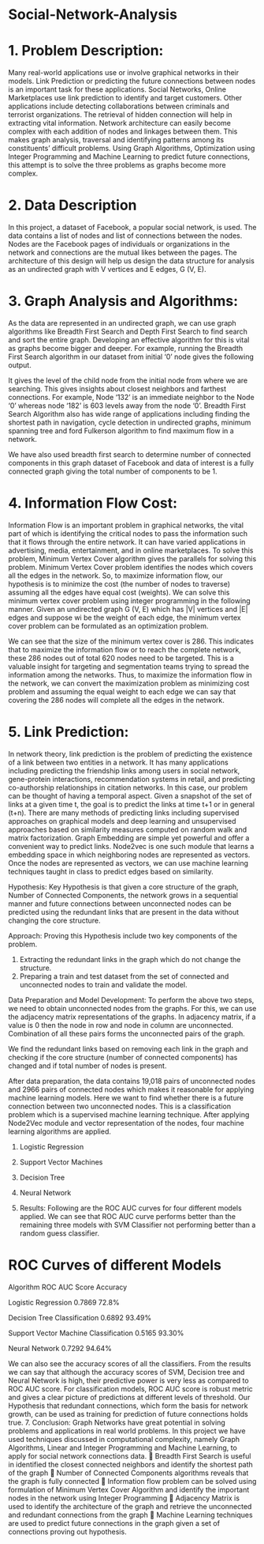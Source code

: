 # Social-Network-Analysis
# 1.	Problem Description:

Many real-world applications use or involve graphical networks in their models. Link Prediction or predicting the future connections between nodes is an important task for these applications. Social Networks, Online Marketplaces use link prediction to identify and target customers. Other applications include detecting collaborations between criminals and terrorist organizations. The retrieval of hidden connection will help in extracting vital information.
Network architecture can easily become complex with each addition of nodes and linkages between them. This makes graph analysis, traversal and identifying patterns among its constituents’ difficult problems. Using Graph Algorithms, Optimization using Integer Programming and Machine Learning to predict future connections, this attempt is to solve the three problems as graphs become more complex. 

# 2.	Data Description
In this project, a dataset of Facebook, a popular social network, is used. The data contains a list of nodes and list of connections between the nodes. Nodes are the Facebook pages of individuals or organizations in the network and connections are the mutual likes between the pages. The architecture of this design will help us design the data structure for analysis as an undirected graph with V vertices and E edges, G (V, E).

# 3.	Graph Analysis and Algorithms:

As the data are represented in an undirected graph, we can use graph algorithms like Breadth First Search and Depth First Search to find search and sort the entire graph. Developing an effective algorithm for this is vital as graphs become bigger and deeper.
For example, running the Breadth First Search algorithm in our dataset from initial ‘0’ node gives the following output.
                                                           
It gives the level of the child node from the initial node from where we are searching. This gives insights about closest neighbors and farthest connections. For example, Node ‘132’ is an immediate neighbor to the Node ‘0’ whereas node ‘182’ is 603 levels away from the node ‘0’.
Breadth First Search Algorithm also has wide range of applications including finding the shortest path in navigation, cycle detection in undirected graphs, minimum spanning tree and ford Fulkerson algorithm to find maximum flow in a network.

We have also used breadth first search to determine number of connected components in this graph dataset of Facebook and data of interest is a fully connected graph giving the total number of components to be 1.

# 4.	Information Flow Cost:

Information Flow is an important problem in graphical networks, the vital part of which is identifying the critical nodes to pass the information such that it flows through the entire network. It can have varied applications in advertising, media, entertainment, and in online marketplaces. 
To solve this problem, Minimum Vertex Cover algorithm gives the parallels for solving this problem. Minimum Vertex Cover problem identifies the nodes which covers all the edges in the network. So, to maximize information flow, our hypothesis is to minimize the cost (the number of nodes to traverse) assuming all the edges have equal cost (weights).
We can solve this minimum vertex cover problem using integer programming in the following manner.
Given an undirected graph G (V, E) which has |V| vertices and |E| edges and suppose wi be the weight of each edge, the minimum vertex cover problem can be formulated as an optimization problem. 

We can see that the size of the minimum vertex cover is 286. This indicates that to maximize the information flow or to reach the complete network, these 286 nodes out of total 620 nodes need to be targeted. This is a valuable insight for targeting and segmentation teams trying to spread the information among the networks.
 Thus, to maximize the information flow in the network, we can convert the maximization problem as minimizing cost problem and assuming the equal weight to each edge we can say that covering the 286 nodes will complete all the edges in the network.


# 5.	Link Prediction:

In network theory, link prediction is the problem of predicting the existence of a link between two entities in a network. It has many applications including predicting the friendship links among users in social network, gene-protein interactions, recommendation systems in retail, and predicting co-authorship relationships in citation networks. 
In this case, our problem can be thought of having a temporal aspect. Given a snapshot of the set of links at a given time t, the goal is to predict the links at time t+1 or in general (t+n). There are many methods of predicting links including supervised approaches on graphical models and deep learning and unsupervised approaches based on similarity measures computed on random walk and matrix factorization.
Graph Embedding are simple yet powerful and offer a convenient way to predict links. Node2vec is one such module that learns a embedding space in which neighboring nodes are represented as vectors. Once the nodes are represented as vectors, we can use machine learning techniques taught in class to predict edges based on similarity.

Hypothesis:
Key Hypothesis is that given a core structure of the graph, Number of Connected Components, the network grows in a sequential manner and future connections between unconnected nodes can be predicted using the redundant links that are present in the data without changing the core structure.

Approach:
Proving this Hypothesis include two key components of the problem. 
1.	Extracting the redundant links in the graph which do not change the structure.
2.	Preparing a train and test dataset from the set of connected and unconnected nodes to train and validate the model.

Data Preparation and Model Development:
To perform the above two steps, we need to obtain unconnected nodes from the graphs. For this, we can use the adjacency matrix representations of the graphs. In adjacency matrix, if a value is 0 then the node in row and node in column are unconnected. Combination of all these pairs forms the unconnected pairs of the graph.
 
We find the redundant links based on removing each link in the graph and checking if the core structure (number of connected components) has changed and if total number of nodes is present.
 
After data preparation, the data contains 19,018 pairs of unconnected nodes and 2966 pairs of connected nodes which makes it reasonable for applying machine learning models.
Here we want to find whether there is a future connection between two unconnected nodes. This is a classification problem which is a supervised machine learning technique. After applying Node2Vec module and vector representation of the nodes, four machine learning algorithms are applied.
1.	Logistic Regression
2.	Support Vector Machines
3.	Decision Tree
4.	Neural Network


6.	Results:
 Following are the ROC AUC curves for four different models applied. We can see that ROC AUC curve performs better than the remaining three models with SVM Classifier not performing better than a random guess classifier.
                              
                 
# ROC Curves of different Models

 Algorithm	ROC AUC                    Score	Accuracy

 Logistic Regression	                  0.7869	72.8%
 
 Decision Tree Classification	        0.6892	93.49%
 
 Support Vector Machine Classification	0.5165	93.30%
 
 Neural Network	                      0.7292	94.64%

We can also see the accuracy scores of all the classifiers. From the results we can say that although the accuracy scores of SVM, Decision tree and Neural Network is high, their predictive power is very less as compared to ROC AUC score. For classification models, ROC AUC score is robust metric and gives a clear picture of predictions at different levels of threshold.
Our Hypothesis that redundant connections, which form the basis for network growth, can be used as training for prediction of future connections holds true.
7.	Conclusion:
Graph Networks have great potential in solving problems and applications in real world problems. In this project we have used techniques discussed in computational complexity, namely Graph Algorithms, Linear and Integer Programming and Machine Learning, to apply for social network connections data.
	Breadth First Search is useful in identified the closest connected neighbors and identify the shortest path of the graph
	Number of Connected Components algorithms reveals that the graph is fully connected
	Information flow problem can be solved using formulation of Minimum Vertex Cover Algorithm and identify the important nodes in the network using Integer Programming
	Adjacency Matrix is used to identify the architecture of the graph and retrieve the unconnected and redundant connections from the graph
	Machine Learning techniques are used to predict future connections in the graph given a set of connections proving out hypothesis.
